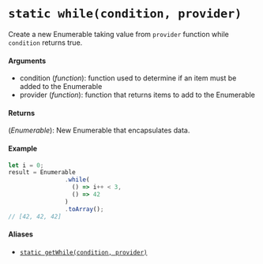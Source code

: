 # `static while(condition, provider)`

Create a new Enumerable taking value from `provider` function while `condition` returns true.

#### Arguments

- condition (*function*): function used to determine if an item must be added to the Enumerable
- provider (*function*): function that returns items to add to the Enumerable

#### Returns

(*Enumerable*): New Enumerable that encapsulates data.

#### Example

```js
let i = 0;
result = Enumerable
                .while(
                  () => i++ < 3,
                  () => 42
                )
                .toArray();
// [42, 42, 42]
```

#### Aliases

- [`static getWhile(condition, provider)`](getWhile.md)
